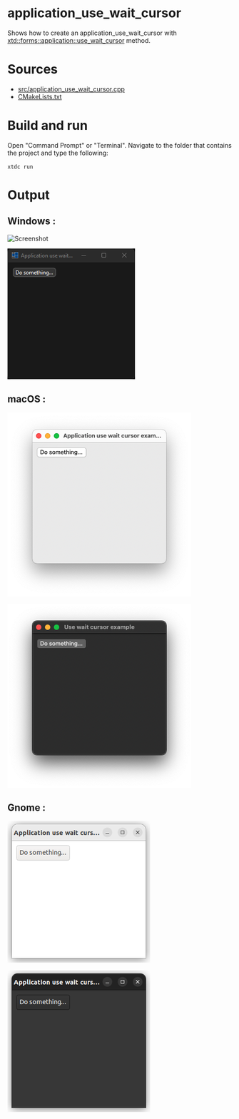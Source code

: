 # application_use_wait_cursor

Shows how to create an application_use_wait_cursor with  [xtd::forms::application::use_wait_cursor](../../../../src/xtd.forms/include/xtd/forms/application.h) method.

# Sources

* [src/application_use_wait_cursor.cpp](src/application_use_wait_cursor.cpp)
* [CMakeLists.txt](CMakeLists.txt)

# Build and run

Open "Command Prompt" or "Terminal". Navigate to the folder that contains the project and type the following:

```shell
xtdc run
```

# Output

## Windows :

![Screenshot](../../../../docs/pictures/examples/applications/application_use_wait_cursor_w.png)

![Screenshot](../../../../docs/pictures/examples/applications/application_use_wait_cursor_wd.png)

## macOS :

![Screenshot](../../../../docs/pictures/examples/applications/application_use_wait_cursor_m.png)

![Screenshot](../../../../docs/pictures/examples/applications/application_use_wait_cursor_md.png)

## Gnome :

![Screenshot](../../../../docs/pictures/examples/applications/application_use_wait_cursor_g.png)

![Screenshot](../../../../docs/pictures/examples/applications/application_use_wait_cursor_gd.png)
